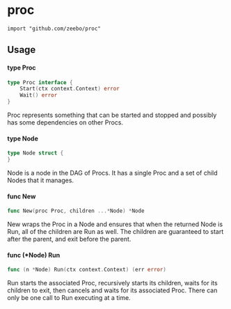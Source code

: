 # proc

    import "github.com/zeebo/proc"

## Usage

#### type Proc

```go
type Proc interface {
	Start(ctx context.Context) error
	Wait() error
}
```

Proc represents something that can be started and stopped and possibly has some dependencies on other Procs.

#### type Node

```go
type Node struct {
}
```

Node is a node in the DAG of Procs. It has a single Proc and a set of child Nodes that it manages.

#### func  New

```go
func New(proc Proc, children ...*Node) *Node
```

New wraps the Proc in a Node and ensures that when the returned Node is Run, all of the children are Run as well. The children are guaranteed to start after the parent, and exit before the parent.

#### func (*Node) Run

```go
func (n *Node) Run(ctx context.Context) (err error)
```

Run starts the associated Proc, recursively starts its children, waits for its children to exit, then cancels and waits for its associated Proc. There can only be one call to Run executing at a time.
